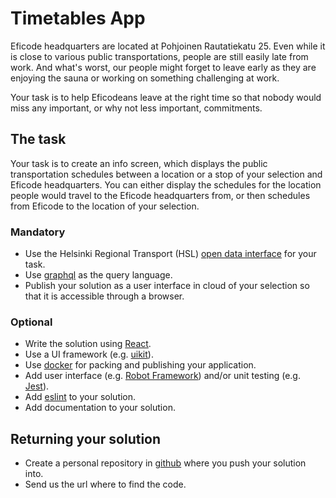 # Timetables App

Eficode headquarters are located at Pohjoinen Rautatiekatu 25. Even while it is close to various public transportations, people are still easily late from work. And what's worst, our people might forget to leave early as they are enjoying the sauna or working on something challenging at work.

Your task is to help Eficodeans leave at the right time so that nobody would miss any important, or why not less important, commitments.

## The task

Your task is to create an info screen, which displays the public transportation schedules between a location or a stop of your selection and Eficode headquarters. You can either display the schedules for the location people would travel to the Eficode headquarters from, or then schedules from Eficode to the location of your selection.

### Mandatory

* Use the Helsinki Regional Transport (HSL) [open data interface](https://www.hsl.fi/en/opendata) for your task.
* Use [graphql](https://graphql.org/) as the query language.
* Publish your solution as a user interface in cloud of your selection so that it is accessible through a browser.

### Optional

* Write the solution using [React](https://reactjs.org/).
* Use a UI framework (e.g. [uikit](https://getuikit.com/)).
* Use [docker](https://docs.docker.com/) for packing and publishing your application.
* Add user interface (e.g. [Robot Framework](https://robotframework.org/)) and/or unit testing (e.g. [Jest](https://jestjs.io/)).
* Add [eslint](http://eslint.org/) to your solution.
* Add documentation to your solution.

## Returning your solution

* Create a personal repository in [github](https://github.com) where you push your solution into.
* Send us the url where to find the code.
